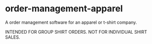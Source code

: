 # order-management-apparel
A order management software for an apparel or t-shirt company.

INTENDED FOR GROUP SHIRT ORDERS. NOT FOR INDIVIDUAL SHIRT SALES.

